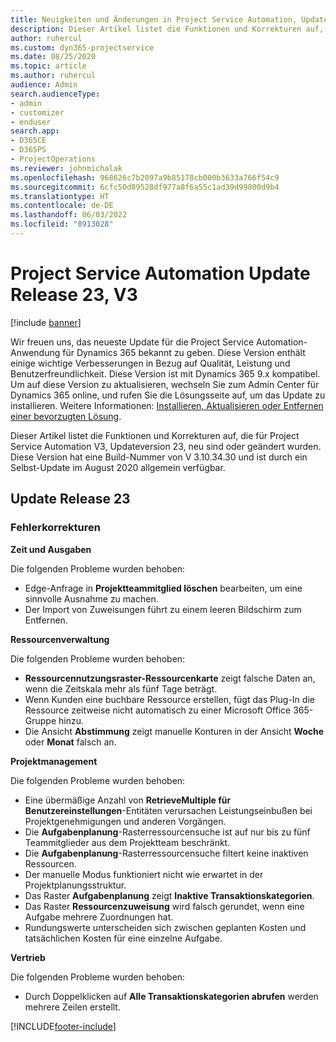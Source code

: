 ```yaml
---
title: Neuigkeiten und Änderungen in Project Service Automation, Update Release 23, V3
description: Dieser Artikel listet die Funktionen und Korrekturen auf, die in Project Service Automation Updateversion 23, V3, zur Verfügung stehen.
author: ruhercul
ms.custom: dyn365-projectservice
ms.date: 08/25/2020
ms.topic: article
ms.author: ruhercul
audience: Admin
search.audienceType:
- admin
- customizer
- enduser
search.app:
- D365CE
- D365PS
- ProjectOperations
ms.reviewer: johnmichalak
ms.openlocfilehash: 968626c7b2097a9b85178cb000b3633a766f54c9
ms.sourcegitcommit: 6cfc50d89528df977a8f6a55c1ad39d99800d9b4
ms.translationtype: HT
ms.contentlocale: de-DE
ms.lasthandoff: 06/03/2022
ms.locfileid: "8913028"
---
```

# <a name="project-service-automation-update-release-23-v3"></a>Project Service Automation Update Release 23, V3

[!include [banner](../includes/psa-now-project-operations.md)]

Wir freuen uns, das neueste Update für die Project Service Automation-Anwendung für Dynamics 365 bekannt zu geben. Diese Version enthält einige wichtige Verbesserungen in Bezug auf Qualität, Leistung und Benutzerfreundlichkeit. Diese Version ist mit Dynamics 365 9.x kompatibel. Um auf diese Version zu aktualisieren, wechseln Sie zum Admin Center für Dynamics 365 online, und rufen Sie die Lösungsseite auf, um das Update zu installieren. Weitere Informationen: [Installieren, Aktualisieren oder Entfernen einer bevorzugten Lösung](/power-platform/admin/install-remove-preferred-solution).

Dieser Artikel listet die Funktionen und Korrekturen auf, die für Project Service Automation V3, Updateversion 23, neu sind oder geändert wurden. Diese Version hat eine Build-Nummer von V 3.10.34.30 und ist durch ein Selbst-Update im August 2020 allgemein verfügbar.

## <a name="update-release-23"></a>Update Release 23

### <a name="bug-fixes"></a>Fehlerkorrekturen

**Zeit und Ausgaben**

Die folgenden Probleme wurden behoben:
- Edge-Anfrage in **Projektteammitglied löschen** bearbeiten, um eine sinnvolle Ausnahme zu machen.
- Der Import von Zuweisungen führt zu einem leeren Bildschirm zum Entfernen.

**Ressourcenverwaltung**

Die folgenden Probleme wurden behoben:

- **Ressourcennutzungsraster-Ressourcenkarte** zeigt falsche Daten an, wenn die Zeitskala mehr als fünf Tage beträgt.
- Wenn Kunden eine buchbare Ressource erstellen, fügt das Plug-In die Ressource zeitweise nicht automatisch zu einer Microsoft Office 365-Gruppe hinzu.
- Die Ansicht **Abstimmung** zeigt manuelle Konturen in der Ansicht **Woche** oder **Monat** falsch an.

**Projektmanagement**

Die folgenden Probleme wurden behoben:

- Eine übermäßige Anzahl von **RetrieveMultiple für Benutzereinstellungen**-Entitäten verursachen Leistungseinbußen bei Projektgenehmigungen und anderen Vorgängen.
- Die **Aufgabenplanung**-Rasterressourcensuche ist auf nur bis zu fünf Teammitglieder aus dem Projektteam beschränkt. 
- Die **Aufgabenplanung**-Rasterressourcensuche filtert keine inaktiven Ressourcen.
- Der manuelle Modus funktioniert nicht wie erwartet in der Projektplanungsstruktur.
- Das Raster **Aufgabenplanung** zeigt **Inaktive Transaktionskategorien**.
- Das Raster **Ressourcenzuweisung** wird falsch gerundet, wenn eine Aufgabe mehrere Zuordnungen hat.
- Rundungswerte unterscheiden sich zwischen geplanten Kosten und tatsächlichen Kosten für eine einzelne Aufgabe.

**Vertrieb**

Die folgenden Probleme wurden behoben:

- Durch Doppelklicken auf **Alle Transaktionskategorien abrufen** werden mehrere Zeilen erstellt.


[!INCLUDE[footer-include](../includes/footer-banner.md)]
